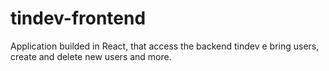 # tindev-frontend

Application builded in React, that access the backend tindev e bring users, create and delete new users and more.
